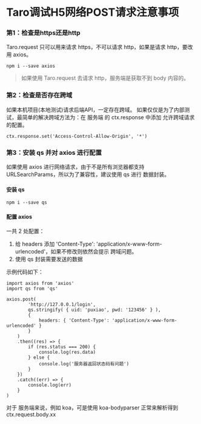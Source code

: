 # Taro调试H5网络POST请求注意事项

### 第1：检查是https还是http

Taro.request 只可以用来请求 https，不可以请求 http，如果是请求 http，要改用 axios。

```
npm i --save axios
```

> 如果使用 Taro.request 去请求 http，服务端是获取不到 body 内容的。



### 第2：检查是否存在跨域

如果本机项目(本地测试)请求后端API，一定存在跨域。
如果仅仅是为了内部测试，最简单的解决跨域方法为：在 服务端 的 ctx.response 中添加 允许跨域请求 的配置。

```
ctx.response.set('Access-Control-Allow-Origin', '*')
```



### 第3：安装 qs 并对 axios 进行配置

如果使用 axios 进行网络请求，由于不是所有浏览器都支持 URLSearchParams，所以为了兼容性，建议使用 qs 进行 数据封装。

#### 安装 qs

```
npm i --save qs
```

#### 配置 axios

一共 2 处配置：

1. 给 headers 添加 'Content-Type': 'application/x-www-form-urlencoded'，如果不修改则依然会提示 跨域问题。
2. 使用 qs 封装需要发送的数据

示例代码如下：

```
import axios from 'axios'
import qs from 'qs'

axios.post( 
        'http://127.0.0.1/login',
        qs.stringify( { uid: 'puxiao', pwd: '123456' } ),
        {
            headers: { 'Content-Type': 'application/x-www-form-urlencoded' }
        }
    )
    .then((res) => {
        if (res.status === 200) {
            console.log(res.data)
        } else {
            console.log('服务器返回状态码有问题')
        }
    })
    .catch((err) => {
        console.log(err)
    }
)
```

对于 服务端来说，例如 koa，可是使用 koa-bodyparser 正常来解析得到 ctx.request.body.xx
